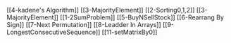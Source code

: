 [[4-kadene's Algorithm]]
[[3-MajorityElement]]
[[2-Sorting0,1,2]]
[[3-MajorityElement]]
[[1-2SumProblem]]
[[5-BuyNSellStock]]
[[6-Rearrang By Sign]]
[[7-Next Permutation]]
[[8-Leadder In Arrays]]
[[9-LongestConsecutiveSequence]]
[[11-setMatrixBy0]]